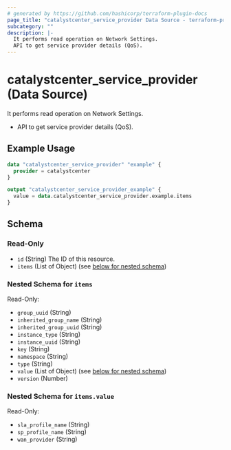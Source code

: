 ```yaml
---
# generated by https://github.com/hashicorp/terraform-plugin-docs
page_title: "catalystcenter_service_provider Data Source - terraform-provider-catalystcenter"
subcategory: ""
description: |-
  It performs read operation on Network Settings.
  API to get service provider details (QoS).
---
```


# catalystcenter_service_provider (Data Source)

It performs read operation on Network Settings.

- API to get service provider details (QoS).

## Example Usage

```terraform
data "catalystcenter_service_provider" "example" {
  provider = catalystcenter
}

output "catalystcenter_service_provider_example" {
  value = data.catalystcenter_service_provider.example.items
}
```

<!-- schema generated by tfplugindocs -->
## Schema

### Read-Only

- `id` (String) The ID of this resource.
- `items` (List of Object) (see [below for nested schema](#nestedatt--items))

<a id="nestedatt--items"></a>
### Nested Schema for `items`

Read-Only:

- `group_uuid` (String)
- `inherited_group_name` (String)
- `inherited_group_uuid` (String)
- `instance_type` (String)
- `instance_uuid` (String)
- `key` (String)
- `namespace` (String)
- `type` (String)
- `value` (List of Object) (see [below for nested schema](#nestedobjatt--items--value))
- `version` (Number)

<a id="nestedobjatt--items--value"></a>
### Nested Schema for `items.value`

Read-Only:

- `sla_profile_name` (String)
- `sp_profile_name` (String)
- `wan_provider` (String)
